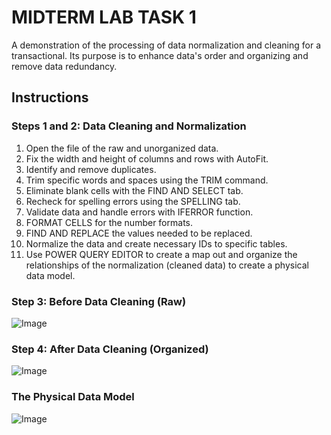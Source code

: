 # MIDTERM LAB TASK 1
A demonstration of the processing of data normalization and cleaning for a transactional. Its purpose is to enhance data's order and organizing and remove data redundancy.

## Instructions

### Steps 1 and 2: Data Cleaning and Normalization
1. Open the file of the raw and unorganized data.
2. Fix the width and height of columns and rows with AutoFit.
3. Identify and remove duplicates.
4. Trim specific words and spaces using the TRIM command.
5. Eliminate blank cells with the FIND AND SELECT tab.
6. Recheck for spelling errors using the SPELLING tab.
7. Validate data and handle errors with IFERROR function.
8. FORMAT CELLS for the number formats.
9. FIND AND REPLACE the values needed to be replaced.
10. Normalize the data and create necessary IDs to specific tables.
11. Use POWER QUERY EDITOR to create a map out and organize the relationships of the normalization (cleaned data) to create a physical data model.

 
### Step 3: Before Data Cleaning (Raw)
![Image](https://github.com/user-attachments/assets/1f0186ca-c380-498e-afb5-4e324052798b)

### Step 4: After Data Cleaning (Organized)
![Image](https://github.com/user-attachments/assets/b0549751-e216-469c-a366-69ace4d1cc60)

### The Physical Data Model
![Image](https://github.com/user-attachments/assets/b7660b1c-5ec6-4a2d-b992-2282ae1abf76)
